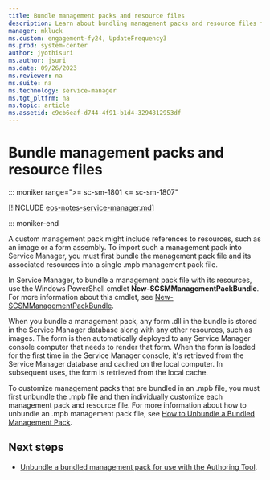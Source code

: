 ```yaml
---
title: Bundle management packs and resource files
description: Learn about bundling management packs and resource files for Service Manager authoring.
manager: mkluck
ms.custom: engagement-fy24, UpdateFrequency3
ms.prod: system-center
author: jyothisuri
ms.author: jsuri
ms.date: 09/26/2023
ms.reviewer: na
ms.suite: na
ms.technology: service-manager
ms.tgt_pltfrm: na
ms.topic: article
ms.assetid: c9cb6eaf-d744-4f91-b1d4-3294812953df
---
```


# Bundle management packs and resource files

::: moniker range=">= sc-sm-1801 <= sc-sm-1807"

[!INCLUDE [eos-notes-service-manager.md](../includes/eos-notes-service-manager.md)]

::: moniker-end

A custom management pack might include references to resources, such as an image or a form assembly. To import such a management pack into Service Manager, you must first bundle the management pack file and its associated resources into a single .mpb management pack file.  

 In Service Manager, to bundle a management pack file with its resources, use the Windows&nbsp;PowerShell cmdlet **New\-SCSMManagementPackBundle**. For more information about this cmdlet, see [New\-SCSMManagementPackBundle](/previous-versions/system-center/powershell/system-center-2012-r2/hh316263(v=sc.20)).  

 When you bundle a management pack, any form .dll in the bundle is stored in the Service Manager database along with any other resources, such as images. The form is then automatically deployed to any Service Manager console computer that needs to render that form. When the form is loaded for the first time in the Service Manager console, it's retrieved from the Service Manager database and cached on the local computer. In subsequent uses, the form is retrieved from the local cache.  

 To customize management packs that are bundled in an .mpb file, you must first unbundle the .mpb file and then individually customize each management pack and resource file. For more information about how to unbundle an .mpb management pack file, see [How to Unbundle a Bundled Management Pack](unbundle-mps.md).  

## Next steps

- [Unbundle a bundled management pack for use with the Authoring Tool](unbundle-mps.md).